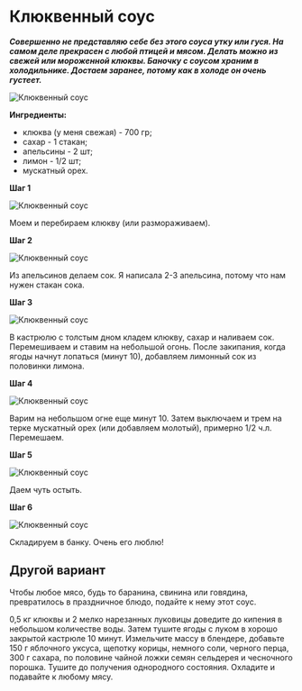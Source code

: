# Клюквенный соус

_**Совершенно не представляю себе без этого соуса утку или гуся. На самом деле прекрасен с любой птицей и мясом. Делать можно из свежей или мороженной клюквы. Баночку с соусом храним в холодильнике. Достаем заранее, потому как в холоде он очень густеет.**_

![Клюквенный соус](/images/Kulinar/Sous/klyukvennii_sous-01.jpg 'Клюквенный соус')

**Ингредиенты:**

- клюква (у меня свежая) - 700 гр;
- сахар - 1 стакан;
- апельсины - 2 шт;
- лимон - 1/2 шт;
- мускатный орех.

**Шаг 1**

![Клюквенный соус](/images/Kulinar/Sous/klyukvennii_sous-02.jpg 'Клюквенный соус')

Моем и перебираем клюкву (или размораживаем).

**Шаг 2**

![Клюквенный соус](/images/Kulinar/Sous/klyukvennii_sous-03.jpg 'Клюквенный соус')

Из апельсинов делаем сок. Я написала 2-3 апельсина, потому что нам нужен стакан сока.

**Шаг 3**

![Клюквенный соус](/images/Kulinar/Sous/klyukvennii_sous-04.jpg 'Клюквенный соус')

В кастрюлю с толстым дном кладем клюкву, сахар и наливаем сок. Перемешиваем и ставим на небольшой огонь. После закипания, когда ягоды начнут лопаться (минут 10), добавляем лимонный сок из половинки лимона.

**Шаг 4**

![Клюквенный соус](/images/Kulinar/Sous/klyukvennii_sous-05.jpg 'Клюквенный соус')

Варим на небольшом огне еще минут 10. Затем выключаем и трем на терке мускатный орех (или добавляем молотый), примерно 1/2 ч.л. Перемешаем.

**Шаг 5**

![Клюквенный соус](/images/Kulinar/Sous/klyukvennii_sous-06.jpg 'Клюквенный соус')

Даем чуть остыть.

**Шаг 6**

![Клюквенный соус](/images/Kulinar/Sous/klyukvennii_sous-07.jpg 'Клюквенный соус')

Складируем в банку. Очень его люблю!

## Другой вариант

Чтобы любое мясо, будь то баранина, свинина или говядина, превратилось в праздничное блюдо, подайте к нему этот соус.

0,5 кг клюквы и 2 мелко нарезанных луковицы доведите до кипения в небольшом количестве воды. Затем тушите ягоды с луком в хорошо закрытой кастрюле 10 минут. Измельчите массу в блендере, добавьте 150 г яблочного уксуса, щепотку корицы, немного соли, черного перца, 300 г сахара, по половине чайной ложки семян сельдерея и чесночного порошка. Тушите до получения однородного состояния. Охладите и подавайте к любому мясу.
